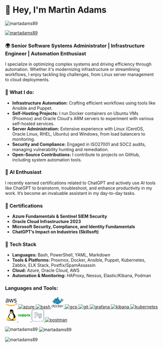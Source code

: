# 👋 Hey, I'm Martin Adams
<p align="left"> <img src="https://komarev.com/ghpvc/?username=martadams89&label=Profile%20views&color=0e75b6&style=flat" alt="martadams89" /> </p>

<p align="left"> <a href="https://github.com/ryo-ma/github-profile-trophy"><img src="https://github-profile-trophy.vercel.app/?username=martadams89" alt="martadams89" /></a> </p>

### 🌍 Senior Software Systems Administrator | Infrastructure Engineer | Automation Enthusiast   

I specialize in optimizing complex systems and driving efficiency through automation. Whether it's modernizing infrastructure or streamlining workflows, I enjoy tackling big challenges, from Linux server management to cloud deployments.  

### 🔧 **What I do:**
- **Infrastructure Automation:** Crafting efficient workflows using tools like Ansible and Puppet.
- **Self-Hosting Projects:** I run Docker containers on Ubuntu VMs (Proxmox) and Oracle Cloud's ARM servers to experiment with various self-hosted services.
- **Server Administration:** Extensive experience with Linux (CentOS, Oracle Linux, RHEL, Ubuntu) and Windows, from load balancers to monitoring.
- **Security and Compliance:** Engaged in ISO27001 and SOC2 audits, managing vulnerability hunting and remediation.
- **Open-Source Contributions:** I contribute to projects on GitHub, including system automation tools.

### 🧠 **AI Enthusiast**  
I recently earned certifications related to ChatGPT and actively use AI tools like ChatGPT to brainstorm, troubleshoot, and enhance productivity in my work. It’s become an invaluable assistant in my day-to-day tasks.

### 📜 **Certifications**  
- **Azure Fundamentals & Sentinel SIEM Security**
- **Oracle Cloud Infrastructure 2023**
- **Microsoft Security, Compliance, and Identity Fundamentals**
- **ChatGPT’s Impact on Industries (Skillsoft)**  

### 🔗 **Tech Stack**  
- **Languages:** Bash, PowerShell, YAML, Markdown  
- **Tools & Platforms:** Proxmox, Docker, Ansible, Puppet, Kubernetes, Zabbix, ELK Stack, Postfix/SpamAssassin  
- **Cloud:** Azure, Oracle Cloud, AWS  
- **Automation & Monitoring:** HAProxy, Nessus, Elastic/Kibana, Podman

<h3 align="left">Languages and Tools:</h3>
<p align="left"> <a href="https://aws.amazon.com" target="_blank" rel="noreferrer"> <img src="https://raw.githubusercontent.com/devicons/devicon/master/icons/amazonwebservices/amazonwebservices-original-wordmark.svg" alt="aws" width="40" height="40"/> </a> <a href="https://azure.microsoft.com/en-in/" target="_blank" rel="noreferrer"> <img src="https://www.vectorlogo.zone/logos/microsoft_azure/microsoft_azure-icon.svg" alt="azure" width="40" height="40"/> </a> <a href="https://www.gnu.org/software/bash/" target="_blank" rel="noreferrer"> <img src="https://www.vectorlogo.zone/logos/gnu_bash/gnu_bash-icon.svg" alt="bash" width="40" height="40"/> </a> <a href="https://www.docker.com/" target="_blank" rel="noreferrer"> <img src="https://raw.githubusercontent.com/devicons/devicon/master/icons/docker/docker-original-wordmark.svg" alt="docker" width="40" height="40"/> </a> <a href="https://cloud.google.com" target="_blank" rel="noreferrer"> <img src="https://www.vectorlogo.zone/logos/google_cloud/google_cloud-icon.svg" alt="gcp" width="40" height="40"/> </a> <a href="https://git-scm.com/" target="_blank" rel="noreferrer"> <img src="https://www.vectorlogo.zone/logos/git-scm/git-scm-icon.svg" alt="git" width="40" height="40"/> </a> <a href="https://grafana.com" target="_blank" rel="noreferrer"> <img src="https://www.vectorlogo.zone/logos/grafana/grafana-icon.svg" alt="grafana" width="40" height="40"/> </a> <a href="https://www.elastic.co/kibana" target="_blank" rel="noreferrer"> <img src="https://www.vectorlogo.zone/logos/elasticco_kibana/elasticco_kibana-icon.svg" alt="kibana" width="40" height="40"/> </a> <a href="https://kubernetes.io" target="_blank" rel="noreferrer"> <img src="https://www.vectorlogo.zone/logos/kubernetes/kubernetes-icon.svg" alt="kubernetes" width="40" height="40"/> </a> <a href="https://www.linux.org/" target="_blank" rel="noreferrer"> <img src="https://raw.githubusercontent.com/devicons/devicon/master/icons/linux/linux-original.svg" alt="linux" width="40" height="40"/> </a> <a href="https://www.nginx.com" target="_blank" rel="noreferrer"> <img src="https://raw.githubusercontent.com/devicons/devicon/master/icons/nginx/nginx-original.svg" alt="nginx" width="40" height="40"/> </a> <a href="https://www.photoshop.com/en" target="_blank" rel="noreferrer"> <img src="https://raw.githubusercontent.com/devicons/devicon/master/icons/photoshop/photoshop-line.svg" alt="photoshop" width="40" height="40"/> </a> <a href="https://postman.com" target="_blank" rel="noreferrer"> <img src="https://www.vectorlogo.zone/logos/getpostman/getpostman-icon.svg" alt="postman" width="40" height="40"/> </a> </p>

<p><img align="left" src="https://github-readme-stats.vercel.app/api/top-langs?username=martadams89&show_icons=true&locale=en&layout=compact" alt="martadams89" /></p>

<p>&nbsp;<img align="center" src="https://github-readme-stats.vercel.app/api?username=martadams89&show_icons=true&locale=en" alt="martadams89" /></p>

<p><img align="center" src="https://github-readme-streak-stats.herokuapp.com/?user=martadams89&" alt="martadams89" /></p>

